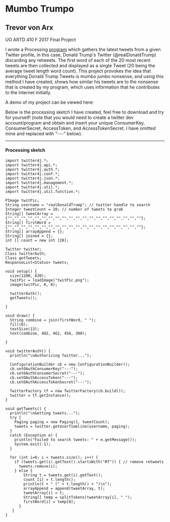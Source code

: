 # Mumbo Trumpo
## Trevor von Arx
UO ARTD 410 F 2017 Final Project

I wrote a Processing [program](#processing-sketch) which gathers the latest tweets from a given
Twitter profile, in this case, Donald Trump's Twitter (@realDonaldTrump) discarding any retweets. The first word of each of the 20 most recent tweets are then collected and displayed as a single Tweet (20 being the average tweet length word count). This project provokes the idea that everything Donald Trump Tweets is mumbo jumbo nonsense, and using this method I have created, shows how similar his tweets are to the nonsense that is created by my program, which uses information that he contributes to the internet initially. 

A demo of my project can be viewed here: 

Below is the processing sketch I have created, feel free to download and try for yourself! (note that you would need to create a twitter dev account/program and obtain and insert your unique ConsumerKey, ConsumerSecret, AccessToken, and AccessTokenSecret. I have omitted mine and replaced with "---" below).

---

#### Processing sketch

```
import twitter4j.*;
import twitter4j.api.*;
import twitter4j.auth.*;
import twitter4j.conf.*;
import twitter4j.json.*;
import twitter4j.management.*;
import twitter4j.util.*;
import twitter4j.util.function.*;

PImage twitPic;
String username = "realDonaldTrump"; // twitter handle to search
Integer tweetCount = 20; // number of tweets to grab
String[] tweetArray = {"","","","","","","","","","","","","","","","","","","",""};
String[] firstWord = {"","","","","","","","","","","","","","","","","","","",""};
String[] arrayAppend = {};
String[] joined = {};
int [] count = new int [20];

Twitter twitter;
Class twitterAuth;
Class getTweets;
ResponseList<Status> tweets;

void setup() {
  size(1200, 630);
  twitPic = loadImage("twitPic.png");
  image(twitPic, 0, 0);
  
  twitterAuth();
  getTweets();
  
}

void draw() {
  String combine = join(firstWord, " ");
  fill(0);
  textSize(13);
  text(combine, 402, 462, 450, 300);

}

void twitterAuth() {
  println("\nAuthorizing Twitter...");

  ConfigurationBuilder cb = new ConfigurationBuilder();
  cb.setOAuthConsumerKey("---");
  cb.setOAuthConsumerSecret("---");
  cb.setOAuthAccessToken("---");
  cb.setOAuthAccessTokenSecret("---");

  TwitterFactory tf = new TwitterFactory(cb.build());
  twitter = tf.getInstance();
}

void getTweets() {
  println("\nGetting tweets...");
  try {
    Paging paging = new Paging(1, tweetCount);
    tweets = twitter.getUserTimeline(username, paging);
  }
  catch (Exception e) {
    println("Failed to search tweets: " + e.getMessage());
    System.exit(-1);
  }
  
  for (int i=0; i < tweets.size(); i++) {
    if (tweets.get(i).getText().startsWith("RT")) { // remove retweets
      tweets.remove(i);
    } else {
        String t = tweets.get(i).getText();
        count [i] = t.length();
        println(t + " (" + t.length() + ")\n");
        arrayAppend = append(tweetArray, t);
        tweetArray[i] = t;
        String[] temp = splitTokens(tweetArray[i], " ");
        firstWord[i] = temp[0];
      }
   }
}
```

  

